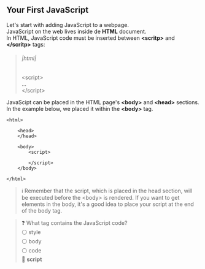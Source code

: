 ## Your First JavaScript

Let's start with adding JavaScript to a webpage.  
JavaScript on the web lives inside de **HTML** document.  
In HTML, JavaScript code must be inserted between **\<scritp>** and **\</scritp>** tags: 
> ###### |html|
>\<script><br/>...<br/>\</script>  

JavaScipt can be placed in the HTML page's **\<body>** and **\<head>** sections.  
In the example below, we placed it within the **\<body>** tag.  

```
<html>

    <head>
    </head>

    <body>
        <script>

        </script>
    </body>

</html>
```
>:information_source:
Remember that the script, which is placed in the head section, will be executed before the \<body> is rendered. If you want to get elements in the body, it's a good idea to place your script at the end of the body tag.

>:question:
What tag contains the JavaScript code?  
:white_circle: style  
:white_circle: body  
:white_circle: code  
:radio_button: **script**